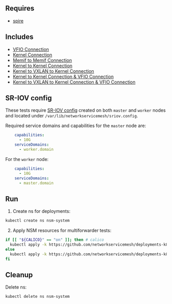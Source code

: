 ## Requires

- [spire](../spire)

## Includes

- [VFIO Connection](../use-cases/Vfio2Noop)
- [Kernel Connection](../use-cases/SriovKernel2Noop)
- [Memif to Memif Connection](../use-cases/Memif2Memif)
- [Kernel to Kernel Connection](../use-cases/Kernel2Kernel)
- [Kernel to VXLAN to Kernel Connection](../use-cases/Kernel2Vxlan2Kernel)
- [Kernel to Kernel Connection & VFIO Connection](../use-cases/Kernel2Kernel&Vfio2Noop)
- [Kernel to VXLAN to Kernel Connection & VFIO Connection](../use-cases/Kernel2Vxlan2Kernel&Vfio2Noop)

## SR-IOV config

These tests require [SR-IOV config](../../doc/SRIOV_config.md) created on both `master` and `worker` nodes and located
under `/var/lib/networkservicemesh/sriov.config`.

Required service domains and capabilities for the `master` node are:
```yaml
    capabilities:
      - 10G
    serviceDomains:
      - worker.domain
```
For the `worker` node:
```yaml
    capabilities:
      - 10G
    serviceDomains:
      - master.domain
```

## Run

1. Create ns for deployments:
```bash
kubectl create ns nsm-system
```

2. Apply NSM resources for multiforwarder tests:
```bash
if [[ "${CALICO}" == "on" ]]; then # calico
  kubectl apply -k https://github.com/networkservicemesh/deployments-k8s/examples/multiforwarder/calico?ref=d5b90b83905c929b0de913370d96136492ad2a68
else
  kubectl apply -k https://github.com/networkservicemesh/deployments-k8s/examples/multiforwarder/base?ref=d5b90b83905c929b0de913370d96136492ad2a68
fi
```

## Cleanup

Delete ns:
```bash
kubectl delete ns nsm-system
```

